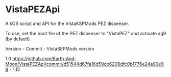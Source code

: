 # VistaPEZApi
A kOS script and API for the VistaKSPMods PEZ dispenser.

To use, set the boot file of the PEZ dispenser to "VistaPEZ" and activate ag9 (by default).

Version - Commit - VistaSEPMods version

1.0 https://github.com/Earth-And-Moon/VistaPEZApi/commit/d51544d67fa16d59cb6206dfc0b1776e24a90e99 - 1.15
